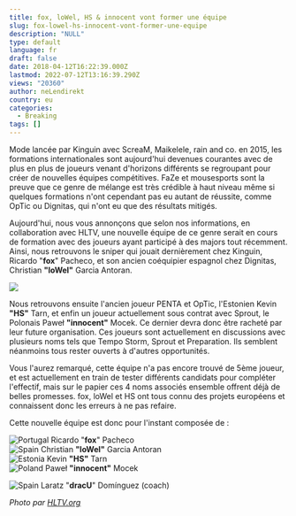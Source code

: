 ```yaml
---
title: fox, loWel, HS & innocent vont former une équipe
slug: fox-lowel-hs-innocent-vont-former-une-equipe
description: "NULL"
type: default
language: fr
draft: false
date: 2018-04-12T16:22:39.000Z
lastmod: 2022-07-12T13:16:39.290Z
views: "20360"
author: neLendirekt
country: eu
categories:
  - Breaking
tags: []
---
```

Mode lancée par Kinguin avec ScreaM, Maikelele, rain and co. en 2015, les formations internationales sont aujourd'hui devenues courantes avec de plus en plus de joueurs venant d'horizons différents se regroupant pour créer de nouvelles équipes compétitives. FaZe et mousesports sont la preuve que ce genre de mélange est très crédible à haut niveau même si quelques formations n'ont cependant pas eu autant de réussite, comme OpTic ou Dignitas, qui n'ont eu que des résultats mitigés.

Aujourd'hui, nous vous annonçons que selon nos informations, en collaboration avec HLTV, une nouvelle équipe de ce genre serait en cours de formation avec des joueurs ayant participé à des majors tout récemment. Ainsi, nous retrouvons le sniper qui jouait dernièrement chez Kinguin, Ricardo "**fox**" Pacheco, et son ancien coéquipier espagnol chez Dignitas, Christian **"loWel"** Garcia Antoran.

![](/images/articles/5acf6d92ae00c/images/SqGUCdot5kEMYLwtf85dFa93HaJS95r0W4blG1BL.jpeg)

Nous retrouvons ensuite l'ancien joueur PENTA et OpTic, l'Estonien Kevin **"HS"** Tarn, et enfin un joueur actuellement sous contrat avec Sprout, le Polonais Paweł **"innocent"** Mocek. Ce dernier devra donc être racheté par leur future organisation. Ces joueurs sont actuellement en discussions avec plusieurs noms tels que Tempo Storm, Sprout et Preparation. Ils semblent néanmoins tous rester ouverts à d'autres opportunités.

Vous l'aurez remarqué, cette équipe n'a pas encore trouvé de 5ème joueur, et est actuellement en train de tester différents candidats pour compléter l'effectif, mais sur le papier ces 4 noms associés ensemble offrent déjà de belles promesses. fox, loWel et HS ont tous connu des projets européens et connaissent donc les erreurs à ne pas refaire.

Cette nouvelle équipe est donc pour l'instant composée de :

![Portugal](/images/countries/pt.svg)⁠ Ricardo "**fox**" Pacheco  
![Spain](/images/countries/es.svg)⁠ Christian **"loWel"** Garcia Antoran  
![Estonia](/images/countries/ee.svg)⁠ Kevin **"HS"** Tarn  
![Poland](/images/countries/pl.svg)⁠ Paweł **"innocent"** Mocek

![Spain](/images/countries/es.svg)⁠ Laratz "**dracU**" Domínguez (coach)

_Photo par [HLTV.org](https://HLTV.org)_
